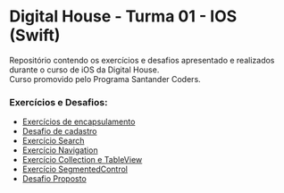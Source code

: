 # Digital House - Turma 01 - IOS (Swift)
Repositório contendo os exercícios e desafios apresentado e realizados durante o curso de iOS da Digital House.<br/>
Curso promovido pelo Programa Santander Coders.<br/>

### Exercícios e Desafios:
* [Exercícios de encapsulamento](https://github.com/msaidel/ExerciciosDigitalHouse/tree/master/Encapsulamento)
* [Desafio de cadastro](https://github.com/msaidel/ExerciciosDigitalHouse/tree/master/DesafioCadastro)
* [Exercício Search](https://github.com/msaidel/ExerciciosDigitalHouse/tree/master/ExercicioSearch)
* [Exercício Navigation](https://github.com/msaidel/ExerciciosDigitalHouse/tree/master/ExercicioNavigation)
* [Exercício Collection e TableView](https://github.com/msaidel/ExerciciosDigitalHouse/tree/master/Entrega_TableView_CollectionView)
* [Exercício SegmentedControl](https://github.com/msaidel/ExerciciosDigitalHouse/tree/master/ExSegmentedControl)
* [Desafio Proposto](https://github.com/msaidel/ExerciciosDigitalHouse/tree/master/Desafio_30_10_2020)



